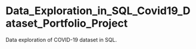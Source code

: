 # Data_Exploration_in_SQL_Covid19_Dataset_Portfolio_Project

Data exploration of COVID-19 dataset in SQL.
